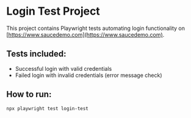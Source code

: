 # Login Test Project

This project contains Playwright tests automating login functionality on [https://www.saucedemo.com](https://www.saucedemo.com).

## Tests included:

- Successful login with valid credentials  
- Failed login with invalid credentials (error message check)

## How to run:

```bash
npx playwright test login-test
